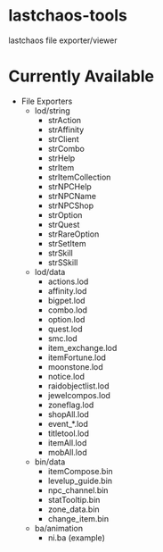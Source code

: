 # lastchaos-tools
lastchaos file exporter/viewer

# Currently Available

* File Exporters
  - lod/string
    - strAction
    - strAffinity
    - strClient
    - strCombo
    - strHelp
    - strItem
    - strItemCollection
    - strNPCHelp
    - strNPCName
    - strNPCShop
    - strOption
    - strQuest
    - strRareOption
    - strSetItem
    - strSkill
    - strSSkill
  - lod/data
    - actions.lod
    - affinity.lod
    - bigpet.lod
    - combo.lod
    - option.lod
    - quest.lod
    - smc.lod
    - item_exchange.lod
    - itemFortune.lod
    - moonstone.lod
    - notice.lod
    - raidobjectlist.lod
    - jewelcompos.lod
    - zoneflag.lod
    - shopAll.lod
    - event_*.lod
    - titletool.lod
    - itemAll.lod
    - mobAll.lod
  - bin/data
    - itemCompose.bin
    - levelup_guide.bin
    - npc_channel.bin
    - statTooltip.bin
    - zone_data.bin
    - change_item.bin
  - ba/animation
    - ni.ba (example)
